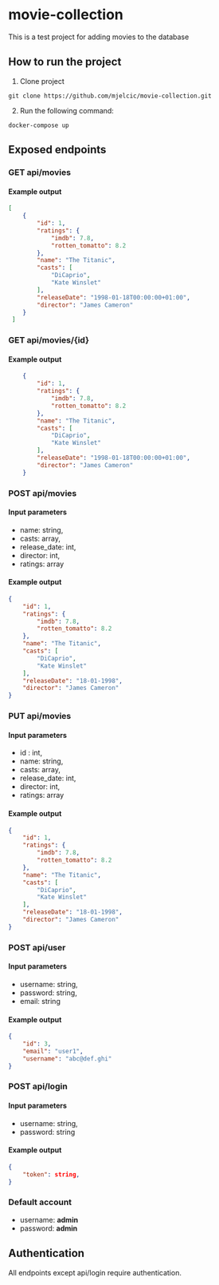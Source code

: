 # movie-collection
This is a test project for adding movies to the database

## How to run the project
1. Clone project
```git
git clone https://github.com/mjelcic/movie-collection.git
```
2. Run the following command: 
```docker
docker-compose up
```

## Exposed endpoints

### GET api/movies
#### Example output
```json
[
    {
        "id": 1,
        "ratings": {
            "imdb": 7.8,
            "rotten_tomatto": 8.2
        },
        "name": "The Titanic",
        "casts": [
            "DiCaprio",
            "Kate Winslet"
        ],
        "releaseDate": "1998-01-18T00:00:00+01:00",
        "director": "James Cameron"
    }
 ]
```

### GET api/movies/{id}
#### Example output
```json
    {
        "id": 1,
        "ratings": {
            "imdb": 7.8,
            "rotten_tomatto": 8.2
        },
        "name": "The Titanic",
        "casts": [
            "DiCaprio",
            "Kate Winslet"
        ],
        "releaseDate": "1998-01-18T00:00:00+01:00",
        "director": "James Cameron"
    }
```

### POST api/movies
#### Input parameters
- name: string,
- casts: array,
- release_date: int,
- director: int,
- ratings: array
#### Example output
```json
{
    "id": 1,
    "ratings": {
        "imdb": 7.8,
        "rotten_tomatto": 8.2
    },
    "name": "The Titanic",
    "casts": [
        "DiCaprio",
        "Kate Winslet"
    ],
    "releaseDate": "18-01-1998",
    "director": "James Cameron"
}
```

### PUT api/movies
#### Input parameters
- id : int,
- name: string,
- casts: array,
- release_date: int,
- director: int,
- ratings: array
#### Example output
```json
{
    "id": 1,
    "ratings": {
        "imdb": 7.8,
        "rotten_tomatto": 8.2
    },
    "name": "The Titanic",
    "casts": [
        "DiCaprio",
        "Kate Winslet"
    ],
    "releaseDate": "18-01-1998",
    "director": "James Cameron"
}
```

### POST api/user
#### Input parameters
- username: string,
- password: string,
- email: string
#### Example output
```json
{
    "id": 3,
    "email": "user1",
    "username": "abc@def.ghi"
}
```

### POST api/login
#### Input parameters
- username: string,
- password: string
#### Example output
```json
{
    "token": string,
}
```

### Default account
- username: **admin**
- password: **admin**

## Authentication
All endpoints except api/login require authentication.


